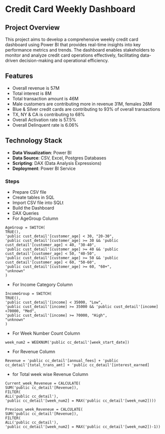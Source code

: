 # Credit Card Weekly Dashboard

## Project Overview

This project aims to develop a comprehensive weekly credit card dashboard using Power BI that provides real-time insights into key performance metrics and trends. The dashboard enables stakeholders to monitor and analyze credit card operations effectively, facilitating data-driven decision-making and operational efficiency.

## Features

- Overall revenue is 57M
- Total interest is 8M
- Total transaction amount is 46M
- Male customers are contributing more in revenue 31M, females 26M
- Blue & Silver credit cards are contributing to 93% of overall transactions
- TX, NY & CA is contributing to 68%
- Overall Activation rate is 57.5%
- Overall Delinquent rate is 6.06%

## Technology Stack

- **Data Visualization**: Power BI
- **Data Source**: CSV, Excel, Postgres Databases
- **Scripting**: DAX (Data Analysis Expressions)
- **Deployment**: Power BI Service



### Steps

- Prepare CSV file
- Create tables in SQL
- Import CSV file into SQLt
- Build the Dashboard
- DAX Queries
- For AgeGroup Column
 ```
AgeGroup = SWITCH(
TRUE(),
'public cust_detail'[customer_age] < 30, "20-30",
'public cust_detail'[customer_age] >= 30 && 'public cust_detail'[customer_age] < 40, "30-40",
'public cust_detail'[customer_age] >= 40 && 'public cust_detail'[customer_age] < 50, "40-50",
'public cust_detail'[customer_age] >= 50 && 'public cust_detail'[customer_age] < 60, "50-60",
'public cust_detail'[customer_age] >= 60, "60+",
"unknown"
)
```

- For Income Category Column
```
IncomeGroup = SWITCH(
TRUE(),
'public cust_detail'[income] < 35000, "Low",
'public cust_detail'[income] >= 35000 && 'public cust_detail'[income] <70000, "Med",
'public cust_detail'[income] >= 70000, "High",
"unknown"
)
```
- For Week Number Count Column 
```
week_num2 = WEEKNUM('public cc_detail'[week_start_date])
```

- For Revenue Column
 ```
Revenue = 'public cc_detail'[annual_fees] + 'public cc_detail'[total_trans_amt] + 'public cc_detail'[interest_earned]
```
- for Total week wise Revenue Column
```
Current_week_Reveneue = CALCULATE(
SUM('public cc_detail'[Revenue]),
FILTER(
ALL('public cc_detail'),
'public cc_detail'[week_num2] = MAX('public cc_detail'[week_num2])))

Previous_week_Reveneue = CALCULATE(
SUM('public cc_detail'[Revenue]),
FILTER(
ALL('public cc_detail'),
'public cc_detail'[week_num2] = MAX('public cc_detail'[week_num2])-1))
```
